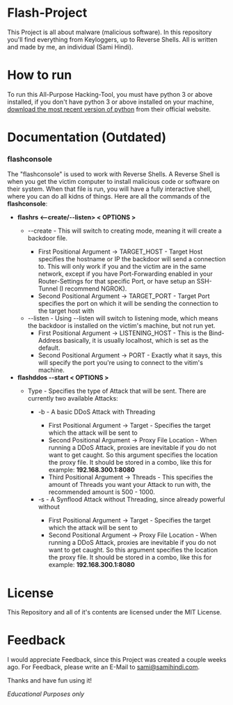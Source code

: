 # Flash-Project
This Project is all about malware (malicious software). In this repository you'll find everything from Keyloggers, up to Reverse Shells.
All is written and made by me, an individual (Sami Hindi).

# How to run
To run this All-Purpose Hacking-Tool, you must have python 3 or above installed, if you don't have python 3 or above installed on your machine,
<a href="https://www.python.org/downloads/">download the most recent version of python</a> from their official website.

# Documentation (Outdated)
<h3><b>flashconsole</b></h3>
The "flashconsole" is used to work with Reverse Shells.
A Reverse Shell is when you get the victim computer to install malicious code or software on their system. When that file is run, you will have a fully interactive shell, where you can do all kidns of things.
Here are all the commands of the <b>flashconsole</b>:
<ul>
  <li><b>flashrs <--create/--listen> < OPTIONS ></b></li>
    <ul>
      <li>--create  -  This will switch to creating mode, meaning it will create a backdoor file.</li>
      <ul>
        <li>First Positional Argument -> TARGET_HOST  -  Target Host specifies the hostname or IP the backdoor will send a connection to. This will only work if you and the victim are in the same network, except if you have Port-Forwarding enabled in your Router-Settings for that specific Port, or have setup an SSH-Tunnel (I recommend NGROK).</li>
        <li>Second Positional Argument -> TARGET_PORT  -  Target Port specifies the port on which it will be sending the connection to the target host with
      </ul>
      <li>--listen  -  Using --listen will switch to listening mode, which means the backdoor is installed on the victim's machine, but not run yet.
        <ul>
          <li>First Positional Argument -> LISTENING_HOST  -  This is the Bind-Address basically, it is usually localhost, which is set as the default.</li>
          <li>Second Positional Argument -> PORT  -  Exactly what it says, this will specify the port you're using to connect to the vitim's machine.</li>
        </ul>
    </ul>
    <li><b>flashddos --start < OPTIONS ></b></li>
    <ul>
      <li>Type  -  Specifies the type of Attack that will be sent. There are currently two available Attacks:</li>
      <ul>
        <li>-b  -  A basic DDoS Attack with Threading</li>
        <ul>
          <li>First Positional Argument -> Target  -  Specifies the target which the attack will be sent to</li>
          <li>Second Positional Argument -> Proxy File Location  -  When running a DDoS Attack, proxies are inevitable if you do not want to get caught. So this argument specifies the location the proxy file. It should be stored in a combo, like this for example: <b>192.168.300.1:8080</b></li>
          <li>Third Positional Argument -> Threads  -  This specifies the amount of Threads you want your Attack to run with, the recommended amount is 500 - 1000.</li>
        </ul>
        <li>-s  -  A Synflood Attack without Threading, since already powerful without</li>
        <ul>
          <li>First Positional Argument -> Target  -  Specifies the target which the attack will be sent to</li>
          <li>Second Positional Argument -> Proxy File Location  -  When running a DDoS Attack, proxies are inevitable if you do not want to get caught. So this argument specifies the location the proxy file. It should be stored in a combo, like this for example: <b>192.168.300.1:8080</b></li>
        </ul>
      </ul>
    </ul>
</ul>

# License
This Repository and all of it's contents are licensed under the MIT License.

# Feedback
I would appreciate Feedback, since this Project was created a couple weeks ago. For Feedback, please write an E-Mail to sami@samihindi.com.

Thanks and have fun using it!

<i>Educational Purposes only</i>
